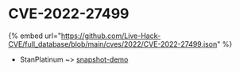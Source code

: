 # CVE-2022-27499
{% embed url="https://github.com/Live-Hack-CVE/full_database/blob/main/cves/2022/CVE-2022-27499.json" %}

* StanPlatinum ~> [snapshot-demo](https://www.alice-snow.ru/2022/database/cve-2022-27499/snapshot-demo-stanplatinum)